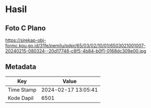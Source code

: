 # Hasil

## Foto C Plano

https://sirekap-obj-formc.kpu.go.id/31fe/pemilu/pdpr/65/03/02/10/01/6503021001007-20240215-080324--20d17748-c8f5-4b84-b0f1-0168dc309e00.jpg


## Metadata

| Key        | Value               |
| ---------- | ------------------- |
| Time Stamp | 2024-02-17 13:05:41 |
| Kode Dapil | 6501                |



